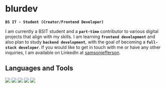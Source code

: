 # blurdev

**`BS IT - Student (Creator/Frontend Developer)`**

I am currently a BSIT student and a **`part-time`** contributor to various digital projects that align with my skills. I am learning **`frontend development`** and also plan to study **`backend development`**, with the goal of becoming a **`full-stack developer`**. If you would like to get in touch with me or have any other inquiries, I am available on LinkedIn at <a href="https://www.linkedin.com/in/samsonjefferson/" alt="linkedIn">samsonjefferson</a>.

## Languages and Tools

<p align="left">
  <img src="https://img.shields.io/badge/-MySQL-4479A1?style=flat&logo=mysql&logoColor=white" />
  <img src="https://img.shields.io/badge/-HTML5-E34F26?style=flat&logo=html5&logoColor=white" />
  <img src="https://img.shields.io/badge/-CSS3-1572B6?style=flat&logo=css3&logoColor=white" />
  <img src="https://img.shields.io/badge/-JavaScript-F7DF1E?style=flat&logo=javascript&logoColor=black" />
  <img src="https://img.shields.io/badge/-PHP-777BB4?style=flat&logo=php&logoColor=white" />
</p>

#
